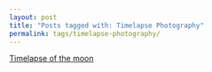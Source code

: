 ```yaml
---
layout: post
title: "Posts tagged with: Timelapse Photography"
permalink: tags/timelapse-photography/
---
```

[Timelapse of the moon](/2012/09/timelapse-of-moon)

